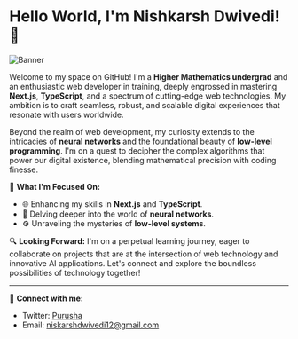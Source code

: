 # Hello World, I'm Nishkarsh Dwivedi! 🌟

![Banner](https://user-images.githubusercontent.com/74038190/212750680-266fa8aa-39f1-4e8b-8873-7181dbaf3d7c.gif)

Welcome to my space on GitHub! I'm a **Higher Mathematics undergrad** and an enthusiastic web developer in training, deeply engrossed in mastering **Next.js**, **TypeScript**, and a spectrum of cutting-edge web technologies. My ambition is to craft seamless, robust, and scalable digital experiences that resonate with users worldwide.

Beyond the realm of web development, my curiosity extends to the intricacies of **neural networks** and the foundational beauty of **low-level programming**. I'm on a quest to decipher the complex algorithms that power our digital existence, blending mathematical precision with coding finesse.

🚀 **What I'm Focused On:**
- 🌐 Enhancing my skills in **Next.js** and **TypeScript**.
- 🧠 Delving deeper into the world of **neural networks**.
- ⚙️ Unraveling the mysteries of **low-level systems**.

🔍 **Looking Forward:**
I'm on a perpetual learning journey, eager to collaborate on projects that are at the intersection of web technology and innovative AI applications. Let's connect and explore the boundless possibilities of technology together!

---

💼 **Connect with me:**
- Twitter: [Purusha](https://twitter.com/purusa0x6c)
- Email: niskarshdwivedi12@gmail.com


